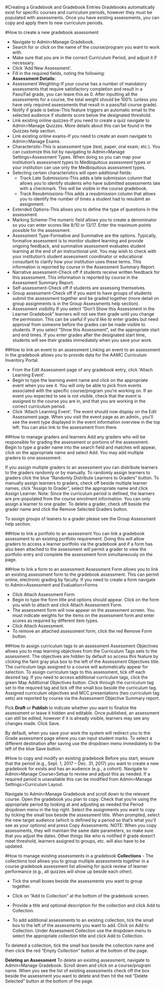 #Creating a Gradebook and Gradebook Entries
Gradebooks automatically exist for specific courses and curriculum periods, however they must be populated with assessments. Once you have existing assessments, you can copy and apply them to new curriculum periods.

#How to create a new gradebook assessment
* Navigate to Admin>Manage Gradebook.
* Search for or click on the name of the course/program you want to work with.
* Make sure that you are in the correct Curriculum Period, and adjust it if necessary.
* Click 'Add New Assessment'.
* Fill in the required fields, noting the following:  
**Assessment Details:**  
* Assessment Weighting-If your course has a number of mandatory assessments that require satisfactory completion and result in a Pass/Fail grade, you can leave this as 0.  After inputting all the assessments for a course, the total weight should be 100% (unless you have only required assessments that result in a pass/fail course grade).
* Notify if grade is below-This feature triggers an automatic email to the selected audience if students score below the designated threshold.
* Link existing online quizzes-If you need to create a quiz navigate to Admin>Manage Quizzes.  More details about this can be found in the Quizzes help section.
* Link existing online exams-If you need to create an exam navigate to Admin>Manage Exams.
* Characteristic-This is assessment type (test, paper, oral exam, etc.).  You can customize this list by navigating to Admin>Manage Settings>Assessment Types.  When doing so you can map your institution’s assessment types to Medbiquitous assessment types or your institution can use only the Medbiquitous assessment types.
* Selecting certain characteristics will open additional fields:
  * Track Late Submissions-This adds a late submission column that allows you to identify students who have submitted assessments late with a checkmark. This will be visible in the course gradebook.
  * Track Resubmissions-This adds a resubmission column that allows you to identify the number of times a student had to resubmit an assignment.
* Extended Options-This allows you to define the type of questions in the assessment.
* Marking Scheme-The numeric field allows you to create a denominator so you can enter scores like 8/10 or 13/17.  Enter the maximum points possible for the assessment.
* Assessment Type-Formative and Summative are the options.  Typically, formative assessment is to monitor student learning and provide ongoing feedback, and summative assessment evaluates student learning at the end of an instructional unit.  You may wish to check with your institution’s student assessment coordinator or educational consultant to clarify how your institution uses these terms. This information is reported by course in the Assessment Summary Report.
* Narrative assessment-Check off if students receive written feedback for this assessment. This information is reported by course in the Assessment Summary Report.
* Self-assessment-Check off if students are assessing themselves.
* Group assessment-Check off if you want to have groups of students submit the assessment together and be graded together (more detail on group assignments is in the Group Assessments help section).
* Assessment visibility
If you select “Don’t Show this Assessment in the Learner Gradebook” learners will not see their grade until you change the permission.  This can be useful if you’d like to enter grades but need approval from someone before the grades can be made visible to students.
If you select “Show this Assessment”, set the appropriate start and end times.  If you enter grades after the designated start time, students will see their grades immediately when you save your work.

##How to link an event to an assessment
Linking an event to an assessment in the gradebook allows you to provide data for the AAMC Curriculum Inventory Portal.

* From the Edit Assessment page of any gradebook entry, click 'Attach Learning Event'.  
* Begin to type the learning event name and click on the appropriate event when you see it. You will only be able to pick from events associated with the specific course/program you’re working on.  If an event you expected to see is not visible, check that the event is assigned to the course you are in, and that you are working in the correct curriculum period.  
* Click 'Attach Learning Event'.  The event should now display on the Edit Assessment page.  When you visit the event page as an admin., you'll see the event type displayed in the event information overview in the top left.  You can also link to the assessment from there.

##How to manage graders and learners
Add any graders who will be responsible for grading the assessment or portions of the assessment.
Begin to type a grader name into the search field and matches will appear, click on the appropriate name and select Add.
You may add multiple graders to one assessment.

If you assign multiple graders to an assessment you can distribute learners to the graders randomly or by manually.
To randomly assign learners to graders click the blue “Randomly Distribute Learners to Graders” button.
To manually assign learners to graders, check off beside multiple learner names, click “Assign to Grader”, select the appropriate name and click Assign Learner.
Note: Since the curriculum period is defined, the learners are pre-populated from the course enrolment information.  You can only assign a learner to one grader.
To delete a grader, check off beside the grader name and click the Remove Selected Graders button.

To assign groups of leaners to a grader please see the Group Assessment help section.

##How to link a portfolio to an assessment
You can link a gradebook assessment to an existing portfolio requirement.  Doing this will allow graders to access a learner portfolio via the gradebook and if a form has also been attached to the assessment will permit a grader to view the portfolio entry and complete the assessment form simultaneously on the page.

##How to link a form to an assessment
Assessment Form allows you to link an existing assessment form to the gradebook assessment.  This can permit online, electronic grading by faculty.
If you need to create a form navigate to Admin>Assessment and Evaluation>Forms
* Click Attach Assessment Form
* Begin to type the form title and options should appear.  Click on the form you wish to attach and click Attach Assessment Form.
* The assessment form will now appear on the assessment screen.  You must indicate weights for the items on the assessment form and enter scores as required by different item types.
* Click Attach Assessment.
* To remove an attached assessment form, click the red Remove Form button.

##How to assign curriculum tags to an assessment
Assessment Objectives allows you to map learning objectives from the Curriculum Tags sets to the assessment. The objectives are hidden by default so access this feature by clicking the faint gray plus box to the left of the Assessment Objectives title.
The curriculum tags assigned to a course will automatically appear for selection.
To assign curriculum tags to this assessment, tick off each desired tag.
If you need to access additional curriculum tags, click the green Map Additional Objectives button.  Click through the curriculum tag set to the required tag and tick off the small box beside the curriculum tag.
Assigned curriculum objectives and MCC presentations (two curriculum tag sets) are reported by course via the Assessment Objective Summary report.

Pick **Draft** or **Publish** to indicate whether you want to finalize the assessment or leave it hidden and editable.  Once published, an assessment can still be edited, however if it is already visible, learners may see any changes made.
Click Save.

By default, when you save your work the system will redirect you to the Grade assessment page where you can input student marks.  To select a different destination after saving use the dropdown menu immediately to the left of the blue Save button.


#How to copy and modify an existing gradebook
Before you start, ensure that the period (e.g., Sept. 1, 2017 – Dec. 31, 2017) you want to create a new gradebook for exists and has an audience (e.g., a cohort). Navigate to Admin>Manage Course>Setup to review and adjust this as needed. If a required period is unavailable this can be modified from Admin>Manage Settings>Curriculum Layout.

Navigate to Admin>Manage Gradebook and scroll down to the relevant course.
Open the gradebook you plan to copy.
Check that you’re using the appropriate period by looking at and adjusting as needed the Period dropdown menu in the top right.
Select the assignments you want to copy by ticking the small box beside the assessment title.
When prompted, select the new target audience (which is defined by a period so that’s what you’ll see as your options) and press Copy Assessments.
NOTE: When you copy assessments, they will maintain the same date parameters, so make sure that you adjust the dates.  Other things like who is notified if grade doesn’t meet threshold, learners assigned to groups, etc. will also have to be updated.


#How to manage existing assessments in a gradebook
**Collections** - The collections tool allows you to group multiple assessments together in a course gradebook assessment list allowing for quick review of learner performance (e.g., all quizzes will show up beside each other).
* Tick the small boxes beside the assessments you want to group together.
* Click on “Add to Collection” at the bottom of the gradebook screen.
* Provide a title and optional description for the collection and click Add to Collection.

* To add additional assessments to an existing collection, tick the small box to the left of the assessments you want to add.  Click on Add to Collection.  Under Assessment Collection use the dropdown menu to select the appropriate collection title and click Add to Collection.

To deleted a collection, tick the small box beside the collection name and then click the red “Empty Collection” button at the bottom of the page.

**Deleting an Assessment**
To delete an existing assessment, navigate to Admin>Manage Gradebook.  Scroll down and click on a course/program name.
When you see the list of existing assessments check off the box beside the assessment you want to delete and then hit the red “Delete Selected” button at the bottom of the page.
